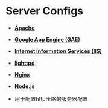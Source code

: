 # Server Configs

* **[Apache](https://github.com/h5bp/server-configs-apache)**
* **[Google App Engine (GAE)](https://github.com/h5bp/server-configs-gae)**
* **[Internet Information Services (IIS)](https://github.com/h5bp/server-configs-iis)**
* **[lighttpd](https://github.com/h5bp/server-configs-lighttpd)**
* **[Nginx](https://github.com/h5bp/server-configs-nginx)**
* **[Node.js](https://github.com/h5bp/server-configs-node)**

* 用于配置http压缩的服务器配置
